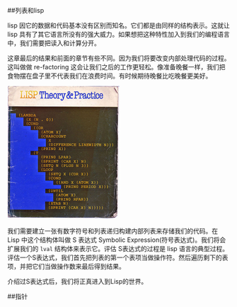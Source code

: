 ##列表和lisp

  lisp 因它的数据和代码基本没有区别而知名。它们都是由同样的结构表示。这就让 lisp 具有了其它语言所没有的强大威力。如果想把这种特性加入到我们的编程语言中，我们需要把读入和计算分开。

  这章最后的结果和前面的章节有些不同。因为我们将要改变内部处理代码的过程。这叫做做 re-factoring 这会让我们之后的工作更轻松。像准备晚餐一样，我们把食物摆在盘子里不代表我们在浪费时间。有时候期待晚餐比吃晚餐更美好。

  ![All CAPS SO RIGHT YET SO WRONG](./lisp.png)

  我们需要建立一张有数字符号和列表递归构建内部列表来存储我们的代码。在 Lisp 中这个结构体叫做 S 表达式  Symbolic Expression(符号表达式)。我们将会扩展我们的 `lval` 结构体来表示它。评估 S表达式的过程是 lisp 语言的典型过程。评估一个S表达式，我们首先把列表的第一个表项当做操作符。然后遍历剩下的表项，并把它们当做操作数来最后得到结果。

  介绍过S表达式后，我们将正真进入到Lisp的世界。

##指针
